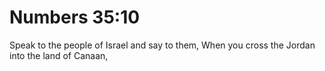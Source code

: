 # Numbers 35:10

Speak to the people of Israel and say to them, When you cross the Jordan into the land of Canaan,
